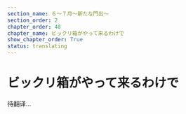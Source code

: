 ```yaml
---
section_name: ６～７月～新たな門出～
section_order: 2
chapter_order: 48
chapter_name: ビックリ箱がやって来るわけで
show_chapter_order: True
status: translating
---
```


# ビックリ箱がやって来るわけで
待翻译...
